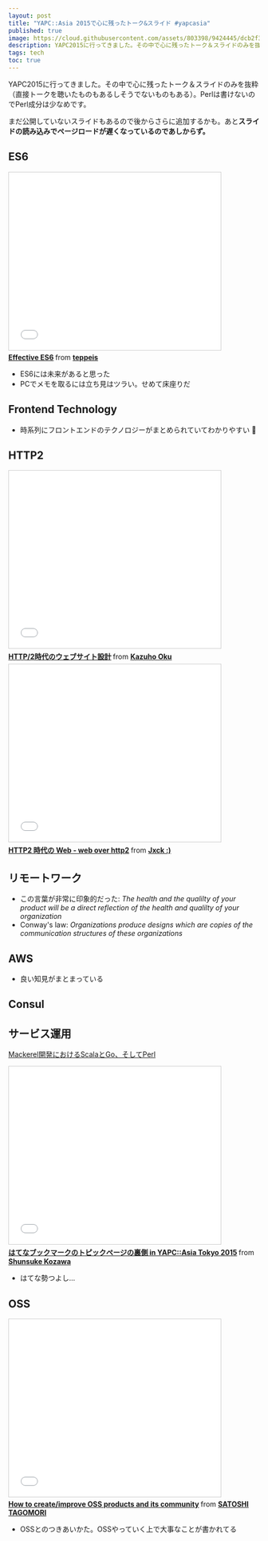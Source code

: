 ```yaml
---
layout: post
title: "YAPC::Asia 2015で心に残ったトーク&スライド #yapcasia"
published: true
image: https://cloud.githubusercontent.com/assets/803398/9424445/dcb2f398-4927-11e5-80d5-373ee8d173bd.png
description: YAPC2015に行ってきました。その中で心に残ったトーク＆スライドのみを抜粋（直接トークを聴いたものもあるしそうでないものもある）。 まだ公開していないスライドもあるので後からさらに追加するかも。
tags: tech
toc: true
---
```


YAPC2015に行ってきました。その中で心に残ったトーク＆スライドのみを抜粋（直接トークを聴いたものもあるしそうでないものもある）。Perlは書けないのでPerl成分は少なめです。

まだ公開していないスライドもあるので後からさらに追加するかも。あと**スライドの読み込みでページロードが遅くなっているのであしからず。**

## ES6

<iframe src="//www.slideshare.net/slideshow/embed_code/key/3aH36zv6gKAOcy" width="425" height="355" frameborder="0" marginwidth="0" marginheight="0" scrolling="no" style="border:1px solid #CCC; border-width:1px; margin-bottom:5px; max-width: 100%;" allowfullscreen> </iframe> <div style="margin-bottom:5px"> <strong> <a href="//www.slideshare.net/teppeis/effective-es6" title="Effective ES6" target="_blank">Effective ES6</a> </strong> from <strong><a href="//www.slideshare.net/teppeis" target="_blank">teppeis </a></strong> </div>

* ES6には未来があると思った
* PCでメモを取るには立ち見はツラい。せめて床座りだ

## Frontend Technology

<script async class="speakerdeck-embed" data-id="4d78b0afe4fa4e078544e80db2eb8bd1" data-ratio="1.33333333333333" src="//speakerdeck.com/assets/embed.js"></script>

* 時系列にフロントエンドのテクノロジーがまとめられていてわかりやすい :angel:

## HTTP2

<iframe src="//www.slideshare.net/slideshow/embed_code/key/xPIDup4I1Z0fS6" width="425" height="355" frameborder="0" marginwidth="0" marginheight="0" scrolling="no" style="border:1px solid #CCC; border-width:1px; margin-bottom:5px; max-width: 100%;" allowfullscreen> </iframe> <div style="margin-bottom:5px"> <strong> <a href="//www.slideshare.net/kazuho/http2-51888328" title="HTTP/2時代のウェブサイト設計" target="_blank">HTTP/2時代のウェブサイト設計</a> </strong> from <strong><a href="//www.slideshare.net/kazuho" target="_blank">Kazuho Oku</a></strong> </div>

<iframe src="//www.slideshare.net/slideshow/embed_code/key/GiEBiNl1oDDHKz" width="425" height="355" frameborder="0" marginwidth="0" marginheight="0" scrolling="no" style="border:1px solid #CCC; border-width:1px; margin-bottom:5px; max-width: 100%;" allowfullscreen> </iframe> <div style="margin-bottom:5px"> <strong> <a href="//www.slideshare.net/Jxck/http2-web-web-over-http2-51943080" title="HTTP2 時代の Web - web over http2" target="_blank">HTTP2 時代の Web - web over http2</a> </strong> from <strong><a href="//www.slideshare.net/Jxck" target="_blank">Jxck :)</a></strong> </div>

## リモートワーク

<script async class="speakerdeck-embed" data-id="5313f1eadabd46a4a4596b6cbe8fb0de" data-ratio="1.77777777777778" src="//speakerdeck.com/assets/embed.js"></script>

* この言葉が非常に印象的だった: *The health and the qualilty of your product will be a direct reflection of the health and qualilty of your organization*
* Conway's law: *Organizations produce designs which are copies of the communication structures of these organizations*

## AWS

<script async class="speakerdeck-embed" data-id="d890ef1876c54ee1b0470c1293db1cd7" data-ratio="1.33333333333333" src="//speakerdeck.com/assets/embed.js"></script>

* 良い知見がまとまっている

## Consul

<script async class="speakerdeck-embed" data-id="26bad8a4879b4be6a6b166d05a1f1c91" data-ratio="1.33333333333333" src="//speakerdeck.com/assets/embed.js"></script>

<script async class="speakerdeck-embed" data-id="cde37ad797ab49dd92584770e9798d9a" data-ratio="1.33333333333333" src="//speakerdeck.com/assets/embed.js"></script>

## サービス運用

<script async class="speakerdeck-embed" data-id="4e5572293cef4fa8beabfaa16d70344b" data-ratio="1.33333333333333" src="//speakerdeck.com/assets/embed.js"></script>

[Mackerel開発におけるScalaとGo、そしてPerl](http://songmu.github.io/slides/yapc-asia2015/#0)

<script async class="speakerdeck-embed" data-id="b07a8c18db9444db891ff477fa860274" data-ratio="1.33333333333333" src="//speakerdeck.com/assets/embed.js"></script>

<iframe src="//www.slideshare.net/slideshow/embed_code/key/bVx5ctVFAPXH6h" width="425" height="355" frameborder="0" marginwidth="0" marginheight="0" scrolling="no" style="border:1px solid #CCC; border-width:1px; margin-bottom:5px; max-width: 100%;" allowfullscreen> </iframe> <div style="margin-bottom:5px"> <strong> <a href="//www.slideshare.net/shunsukekozawa5/ss-51890590" title="はてなブックマークのトピックページの裏側 in YAPC::Asia Tokyo 2015" target="_blank">はてなブックマークのトピックページの裏側 in YAPC::Asia Tokyo 2015</a> </strong> from <strong><a href="//www.slideshare.net/shunsukekozawa5" target="_blank">Shunsuke Kozawa</a></strong> </div>

* はてな勢つよし...

## OSS

<iframe src="//www.slideshare.net/slideshow/embed_code/key/3Q3IdJJc6HDWfW" width="425" height="355" frameborder="0" marginwidth="0" marginheight="0" scrolling="no" style="border:1px solid #CCC; border-width:1px; margin-bottom:5px; max-width: 100%;" allowfullscreen> </iframe> <div style="margin-bottom:5px"> <strong> <a href="//www.slideshare.net/tagomoris/how-to-createimprove-oss-products-and-its-community" title="How to create/improve OSS products and its community" target="_blank">How to create/improve OSS products and its community</a> </strong> from <strong><a href="//www.slideshare.net/tagomoris" target="_blank">SATOSHI TAGOMORI</a></strong> </div>

* OSSとのつきあいかた。OSSやっていく上で大事なことが書かれてる
